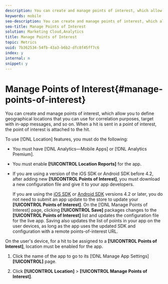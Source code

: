 ```yaml
---
description: You can create and manage points of interest, which allow you to define geographical locations that you can use for correlation purposes, target with in-app messages, and so on. When a hit is sent in a point of interest, the point of interest is attached to the hit.
keywords: mobile
seo-description: You can create and manage points of interest, which allow you to define geographical locations that you can use for correlation purposes, target with in-app messages, and so on. When a hit is sent in a point of interest, the point of interest is attached to the hit.
seo-title: Manage Points of Interest
solution: Marketing Cloud,Analytics
title: Manage Points of Interest
topic: Metrics
uuid: 7b362534-54fb-43a3-b6b2-dfc8f45ff7c6
index: y
internal: n
snippet: y
---
```


# Manage Points of Interest{#manage-points-of-interest}

You can create and manage points of interest, which allow you to define geographical locations that you can use for correlation purposes, target with in-app messages, and so on. When a hit is sent in a point of interest, the point of interest is attached to the hit.

To use [!DNL Location] features, you must do the following:

* You must have [!DNL Analytics—Mobile Apps] or [!DNL Analytics Premium]. 
* You must enable **[!UICONTROL Location Reports]** for the app. 
* If you are using a version of the iOS SDK or Android SDK before 4.2, after adding new **[!UICONTROL Points of Interest]**, you must download a new configuration file and give it to your app developers.

  If you are using the [iOS SDK](https://marketing.adobe.com/resources/help/en_US/mobile/ios/) or [Android SDK](https://marketing.adobe.com/resources/help/en_US/mobile/android/) versions 4.2 or later, you do not need to submit an app update to the store to update your **[!UICONTROL Points of Interest]**. On the [!DNL Manage Points of Interest] page, clicking **[!UICONTROL Save]** packages changes to the **[!UICONTROL Points of Interest]** list and updates the configuration file for the live app. Saving also updates the list of points in your app on the user devices, as long as the app uses the updated SDK and configuration with a remote points-of-interest URL.

On the user's device, for a hit to be assigned to a **[!UICONTROL Points of Interest]**, location must be enabled for the app. 

1. Click the name of the app to go to its [!DNL Manage App Settings] **[!UICONTROL]** page.
1. Click **[!UICONTROL Location]** > **[!UICONTROL Manage Points of Interest]**.

   <!-- 

In "Manage App Settings" page, I don't see "Location" as an option. I only see the "Manage Points of Interest" tab at the top of the page.

 -->

   ![Step Result](assets/poi.png)

   Type information in to each of the fields:

<table id="table_5BFF39183C0F44FE9478F1E6173B4888"> 
 <thead> 
  <tr> 
   <th colname="col1" class="entry"> Option </th> 
   <th colname="col2" class="entry"> Description </th> 
  </tr>
 </thead>
 <tbody> 
  <tr> 
   <td colname="col1"> <p><span class="uicontrol"> Point Name</span> </p> </td> 
   <td colname="col2"> <p>Type the <span class="uicontrol"> Point of Location</span> name. This could be the name of a city, county, or region. You can also create a <span class="uicontrol"> Point of Location</span> around specific locations, such as sports stadiums or businesses. </p> </td> 
  </tr> 
  <tr> 
   <td colname="col1"> <p><span class="uicontrol"> Latitude </span> </p> </td> 
   <td colname="col2"> <p>Type the latitude of the <span class="uicontrol"> Point of Location</span>. You can find this information from other sources, including the Internet. </p> </td> 
  </tr> 
  <tr> 
   <td colname="col1"> <p><span class="uicontrol"> Longitude </span> </p> </td> 
   <td colname="col2"> <p>Type the longitude of the <span class="uicontrol"> Point of Location</span>. You can find this information from other sources, including the Internet. </p> </td> 
  </tr> 
  <tr> 
   <td colname="col1"> <p><span class="uicontrol"> Radius (Meters)</span> </p> </td> 
   <td colname="col2"> <p>Type the radius (in meters) around the <span class="uicontrol"> Point of Location</span> that you want to include. </p> <p>For example, if you create a point of interest, for Denver, Colorado, you could specify a radius large enough to include the city of Denver and the surrounding areas but exclude Colorado Springs. </p> </td> 
  </tr> 
  <tr> 
   <td colname="col1"> <p><span class="uicontrol"> Map Icon </span> </p> </td> 
   <td colname="col2"> <p>Select an icon that will display on the <a href="../location/c-location-overview.md#concept_D5FA9592A77D46898A7E6DAAC78E1712" format="dita" scope="local"> Overview</a> and <a href="../location/c-map-points.md#concept_E51E9A97ED4D4729ADC40492DA32FC2B" format="dita" scope="local"> Map</a> reports. </p> </td> 
  </tr> 
 </tbody> 
</table>

1. Add additional points of interest, as needed.

   We recommend that you add no more than 5,000 points of interest. If you add more than 5,000, you can save the points, but you will receive a warning message informing you that best practices dictate having fewer than 5,000 points. 
1. Click **[!UICONTROL Save]**.
To delete one or more point of interest, select the desired check boxes, and click **[!UICONTROL Remove Selected]**.

Click **[!UICONTROL Import]** or **[!UICONTROL Export]** to work with the data by using a [!DNL .csv] file instead of using the [!DNL Adobe Mobile] user interface. 
